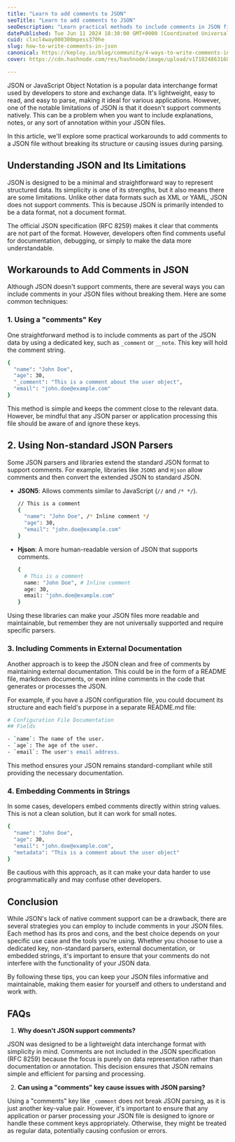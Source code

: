 ```yaml
---
title: "Learn to add comments to JSON"
seoTitle: "Learn to add comments to JSON"
seoDescription: "Learn practical methods to include comments in JSON files while ensuring they remain valid, using keys, libraries, external docs, or embedded strings."
datePublished: Tue Jun 11 2024 18:30:00 GMT+0000 (Coordinated Universal Time)
cuid: clxcl4way000308mpess370he
slug: how-to-write-comments-in-json
canonical: https://keploy.io/blog/community/4-ways-to-write-comments-in-json
cover: https://cdn.hashnode.com/res/hashnode/image/upload/v1718248631681/907e3213-43f8-4ca0-a859-8b6cd0ef6c9b.png

---
```


JSON or JavaScript Object Notation is a popular data interchange format used by developers to store and exchange data. It's lightweight, easy to read, and easy to parse, making it ideal for various applications. However, one of the notable limitations of JSON is that it doesn't support comments natively. This can be a problem when you want to include explanations, notes, or any sort of annotation within your JSON files.

In this article, we'll explore some practical workarounds to add comments to a JSON file without breaking its structure or causing issues during parsing.

## Understanding JSON and Its Limitations

JSON is designed to be a minimal and straightforward way to represent structured data. Its simplicity is one of its strengths, but it also means there are some limitations. Unlike other data formats such as XML or YAML, JSON does not support comments. This is because JSON is primarily intended to be a data format, not a document format.

The official JSON specification (RFC 8259) makes it clear that comments are not part of the format. However, developers often find comments useful for documentation, debugging, or simply to make the data more understandable.

## Workarounds to Add Comments in JSON

Although JSON doesn't support comments, there are several ways you can include comments in your JSON files without breaking them. Here are some common techniques:

### 1\. Using a "comments" Key

One straightforward method is to include comments as part of the JSON data by using a dedicated key, such as `_comment` or `__note`. This key will hold the comment string.

```bash
{
  "name": "John Doe",
  "age": 30,
  "_comment": "This is a comment about the user object",
  "email": "john.doe@example.com"
}
```

This method is simple and keeps the comment close to the relevant data. However, be mindful that any JSON parser or application processing this file should be aware of and ignore these keys.

## 2\. Using Non-standard JSON Parsers

Some JSON parsers and libraries extend the standard JSON format to support comments. For example, libraries like `JSON5` and `Hjson` allow comments and then convert the extended JSON to standard JSON.

* **JSON5**: Allows comments similar to JavaScript (`//` and `/* */`).
    
    ```bash
    // This is a comment
    {
      "name": "John Doe", /* Inline comment */
      "age": 30,
      "email": "john.doe@example.com"
    }
    ```
    
* **Hjson**: A more human-readable version of JSON that supports comments.
    
    ```bash
    {
      # This is a comment
      name: "John Doe", # Inline comment
      age: 30,
      email: "john.doe@example.com"
    }
    ```
    

Using these libraries can make your JSON files more readable and maintainable, but remember they are not universally supported and require specific parsers.

### 3\. Including Comments in External Documentation

Another approach is to keep the JSON clean and free of comments by maintaining external documentation. This could be in the form of a README file, markdown documents, or even inline comments in the code that generates or processes the JSON.

For example, if you have a JSON configuration file, you could document its structure and each field's purpose in a separate README.md file:

```bash
# Configuration File Documentation
## Fields

- `name`: The name of the user.
- `age`: The age of the user.
- `email`: The user's email address.
```

This method ensures your JSON remains standard-compliant while still providing the necessary documentation.

### 4\. Embedding Comments in Strings

In some cases, developers embed comments directly within string values. This is not a clean solution, but it can work for small notes.

```bash
{
  "name": "John Doe",
  "age": 30,
  "email": "john.doe@example.com",
  "metadata": "This is a comment about the user object"
}
```

Be cautious with this approach, as it can make your data harder to use programmatically and may confuse other developers.

## Conclusion

While JSON's lack of native comment support can be a drawback, there are several strategies you can employ to include comments in your JSON files. Each method has its pros and cons, and the best choice depends on your specific use case and the tools you're using. Whether you choose to use a dedicated key, non-standard parsers, external documentation, or embedded strings, it's important to ensure that your comments do not interfere with the functionality of your JSON data.

By following these tips, you can keep your JSON files informative and maintainable, making them easier for yourself and others to understand and work with.

## FAQs

1. **Why doesn't JSON support comments?**
    

JSON was designed to be a lightweight data interchange format with simplicity in mind. Comments are not included in the JSON specification (RFC 8259) because the focus is purely on data representation rather than documentation or annotation. This decision ensures that JSON remains simple and efficient for parsing and processing.

2. **Can using a "comments" key cause issues with JSON parsing?**
    

Using a "comments" key like `_comment` does not break JSON parsing, as it is just another key-value pair. However, it's important to ensure that any application or parser processing your JSON file is designed to ignore or handle these comment keys appropriately. Otherwise, they might be treated as regular data, potentially causing confusion or errors.